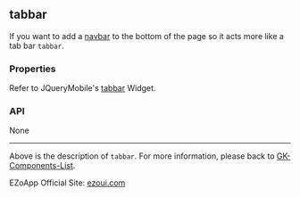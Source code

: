## tabbar
 
If you want to add a [navbar](https://github.com/ezoapp/Learn-GK-Components/blob/master/docs/GKComponent-navbar.md) to the bottom of the page so it acts more like a tab bar `tabbar`.


### Properties

Refer to JQueryMobile's [tabbar](http://demos.jquerymobile.com/1.0rc2/docs/toolbars/docs-navbar.html) Widget.

### API
None


----------
Above is the description of `tabbar`. For more information, please back to [GK-Components-List](https://github.com/ezoapp/Learn-GK-Components).

EZoApp Official Site: [ezoui.com](http://ezoui.com/)




